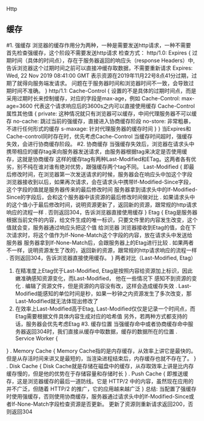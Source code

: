 Http
## 缓存
#1. 强缓存
浏览器的缓存作用分为两种，一种是需要发送http请求，一种不需要
首先检查强缓存，这个阶段不需要发送http请求
检查方式：
http/1.0: Expires {
    过期时间（具体的时间点），存在于服务器返回的响应头（response Headers）中,告诉浏览器这个过期时间之前可以直接冲缓存取数据，不需要重新请求
    Expires:  Wed, 22 Nov 2019 08:41:00 GMT
    表示资源在2019年11月22号8点41分过期，过期了就得向服务端发请求。
    问题在于服务器时间和浏览器时间不一致，会导致过期时间不准确。
}
http/1.1: Cache-Control {
    设置的不是具体的过期时间点，而是采用过期时长来控制缓存，对应的字段是max-age，例如
    Cache-Control: max-age=3600
    代表这个请求响应后的3600s之内可以直接使用缓存
    Cache-Control属性其他值 {
        private: 这种情况就只有浏览器可以缓存，中间代理服务器不可以缓存
        no-cache: 跳过当前的强缓存，直接进入协商缓存阶段
        no-store: 非常粗暴，不进行任何形式的缓存
        s-maxage: 针对代理服务器的缓存时间
    }
}
当Expires和Cache-control同时存在时，优先考虑Cache-Control
当缓存时间超时，强缓存失效，会进行协商缓存阶段。
#2. 协商缓存
当强缓存失效后，浏览器在请求头中携带相应的缓存tag来向服务器发送请求，由服务器根据tag来决定是否使用缓存，这就是协商缓存
这样的缓存tag有两种Last-Modified和ETag。这两者各有优劣，别不纯在谁对谁有绝对优势，跟强缓存两个tag不同。
Last-Modified {
    即最后修改时间，在浏览器第一次发送请求的时候，服务器会在响应头中加这个字段
    浏览器接收到以后，如果再次请求，会在请求头中携带If-Modified-Since字段，这个字段的值就是服务器传来的最后修改时间
    服务器拿到请求头中的If-Modified-Since的字段后，会和这个服务器中该资源的最后修改时间做对比
    . 如果请求头中的这个值小于最后修改时间，说明资源更新了，返回新的资源，跟常规的http请求响应的流程一样
    . 否则返回304，告诉浏览器直接使用缓存
}
Etag {
    Etag是服务器根据当前文件的内容，给文件生成的唯一标识，只要文件里的内容发生改变，这个值就会变，服务器通过响应头把这个值
    给浏览器
    浏览器接收到Etag的值，会在下次请求时，将这个值作为If-None-Match这个字段的内容，放在请求头中发送给服务器
    服务器拿到If-None-Match后，会跟服务器上的Etag进行比较
    . 如果两者不一样，说明资源发生了改的，返回新的资源，跟常规的http请求响应的流程一样
    . 否则返回304，告诉浏览器直接使用缓存。
}
两者对比（Last-Modified, Etag）
1. 在精准度上Etag优于Last-Modified, Etag是按照内容给资源加上标识，因此嫩准确感知资源变化，而Last-Modified， 他在一些情况下
感知不到资源的变化
. 编辑了资源文件，但是资源的内容没有改，这样会造成缓存失效
. Last-Modified能感知的单位时间是秒，如果一秒钟之内资源发生了多次改变，那Last-Modified就无法体现出修改了
2. 在效率上Last-Modified高于Etag, Last-Modified仅仅是记录一个时间点，而Etag需要根据文件具体内容生成对应的哈希值
另外，若两种方式都支持的话，服务器会优先考虑Etag
#3. 缓存位置
当强缓存命中或者协商缓存命中服务器返回304时，我们直接从缓存中取数据，缓存的数据所在的位置
. Service Worker {
    
}
. Memory Cache {
    Memory Cache指的是内存缓存，从效率上讲它是最快的。但是从存活时间来讲又是最短的，当渲染进程结束后，内存缓存也就不存在了。
}
. Disk Cache {
    Disk Cache就是存储在磁盘中的缓存，从存取效率上讲是比内存缓存慢的，但是他的优势在于存储容量和存储时长
}
. Push Cache {
    即推送缓存，这是浏览器缓存的最后一道防线。它是 HTTP/2 中的内容，虽然现在应用的并不广泛，但随着 HTTP/2 的推广，它的应用越来越广泛
}
总结:
当配置了强缓存时使用强缓存，否则使用协商缓存，服务器通过请求头中的If-Modified-Since或者If-None-Match字段检查资源是否更新。
更新了资源则重新请求返回200，否则返回304
